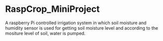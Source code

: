 # RaspCrop_MiniProject
A raspberry Pi controlled irrigation system in which soil moisture and humidity sensor is used for getting soil moisture level and according to the mositure level of soil, water is pumped.
